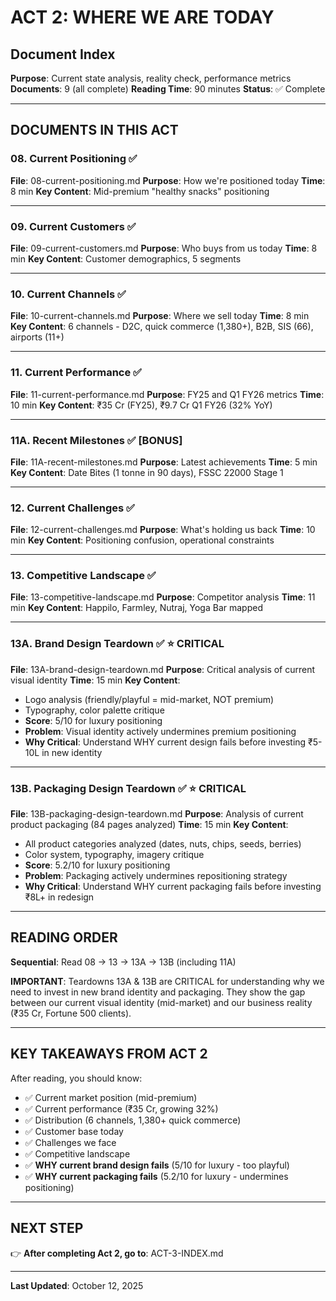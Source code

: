 # ACT 2: WHERE WE ARE TODAY
## Document Index

**Purpose**: Current state analysis, reality check, performance metrics
**Documents**: 9 (all complete)
**Reading Time**: 90 minutes
**Status**: ✅ Complete

---

## DOCUMENTS IN THIS ACT

### 08. Current Positioning ✅
**File**: 08-current-positioning.md
**Purpose**: How we're positioned today
**Time**: 8 min
**Key Content**: Mid-premium "healthy snacks" positioning

---

### 09. Current Customers ✅
**File**: 09-current-customers.md
**Purpose**: Who buys from us today
**Time**: 8 min
**Key Content**: Customer demographics, 5 segments

---

### 10. Current Channels ✅
**File**: 10-current-channels.md
**Purpose**: Where we sell today
**Time**: 8 min
**Key Content**: 6 channels - D2C, quick commerce (1,380+), B2B, SIS (66), airports (11+)

---

### 11. Current Performance ✅
**File**: 11-current-performance.md
**Purpose**: FY25 and Q1 FY26 metrics
**Time**: 10 min
**Key Content**: ₹35 Cr (FY25), ₹9.7 Cr Q1 FY26 (32% YoY)

---

### 11A. Recent Milestones ✅ [BONUS]
**File**: 11A-recent-milestones.md
**Purpose**: Latest achievements
**Time**: 5 min
**Key Content**: Date Bites (1 tonne in 90 days), FSSC 22000 Stage 1

---

### 12. Current Challenges ✅
**File**: 12-current-challenges.md
**Purpose**: What's holding us back
**Time**: 10 min
**Key Content**: Positioning confusion, operational constraints

---

### 13. Competitive Landscape ✅
**File**: 13-competitive-landscape.md
**Purpose**: Competitor analysis
**Time**: 11 min
**Key Content**: Happilo, Farmley, Nutraj, Yoga Bar mapped

---

### 13A. Brand Design Teardown ✅ ⭐ CRITICAL
**File**: 13A-brand-design-teardown.md
**Purpose**: Critical analysis of current visual identity
**Time**: 15 min
**Key Content**:
- Logo analysis (friendly/playful = mid-market, NOT premium)
- Typography, color palette critique
- **Score**: 5/10 for luxury positioning
- **Problem**: Visual identity actively undermines premium positioning
- **Why Critical**: Understand WHY current design fails before investing ₹5-10L in new identity

---

### 13B. Packaging Design Teardown ✅ ⭐ CRITICAL
**File**: 13B-packaging-design-teardown.md
**Purpose**: Analysis of current product packaging (84 pages analyzed)
**Time**: 15 min
**Key Content**:
- All product categories analyzed (dates, nuts, chips, seeds, berries)
- Color system, typography, imagery critique
- **Score**: 5.2/10 for luxury positioning
- **Problem**: Packaging actively undermines repositioning strategy
- **Why Critical**: Understand WHY current packaging fails before investing ₹8L+ in redesign

---

## READING ORDER

**Sequential**: Read 08 → 13 → 13A → 13B (including 11A)

**IMPORTANT**: Teardowns 13A & 13B are CRITICAL for understanding why we need to invest in new brand identity and packaging. They show the gap between our current visual identity (mid-market) and our business reality (₹35 Cr, Fortune 500 clients).

---

## KEY TAKEAWAYS FROM ACT 2

After reading, you should know:
- ✅ Current market position (mid-premium)
- ✅ Current performance (₹35 Cr, growing 32%)
- ✅ Distribution (6 channels, 1,380+ quick commerce)
- ✅ Customer base today
- ✅ Challenges we face
- ✅ Competitive landscape
- ✅ **WHY current brand design fails** (5/10 for luxury - too playful)
- ✅ **WHY current packaging fails** (5.2/10 for luxury - undermines positioning)

---

## NEXT STEP

👉 **After completing Act 2, go to**: ACT-3-INDEX.md

---

**Last Updated**: October 12, 2025
